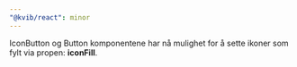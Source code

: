 ```yaml
---
"@kvib/react": minor
---
```


IconButton og Button komponentene har nå mulighet for å sette ikoner som fylt via propen: **iconFill**.
